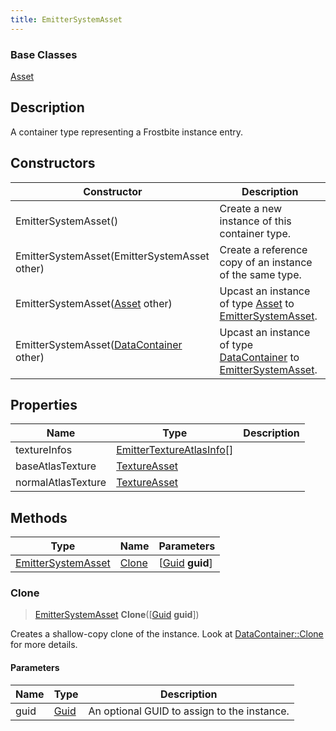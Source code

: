 ```yaml
---
title: EmitterSystemAsset
---
```

### Base Classes

[Asset](Asset)

## Description

A container type representing a Frostbite instance entry.

## Constructors

| Constructor                                                                   | Description                                                                                                                 |
| ----------------------------------------------------------------------------- | --------------------------------------------------------------------------------------------------------------------------- |
| EmitterSystemAsset()                                                          | Create a new instance of this container type.                                                                               |
| EmitterSystemAsset(EmitterSystemAsset other)                                  | Create a reference copy of an instance of the same type.                                                                    |
| EmitterSystemAsset([Asset](Asset) other)                                      | Upcast an instance of type [Asset](Asset) to [EmitterSystemAsset](EmitterSystemAsset).                                      |
| EmitterSystemAsset([DataContainer](/vext/ref/shared/class/datacontainer) other) | Upcast an instance of type [DataContainer](/vext/ref/shared/class/datacontainer) to [EmitterSystemAsset](EmitterSystemAsset). |

## Properties

| Name               | Type                                                   | Description |
| ------------------ | ------------------------------------------------------ | ----------- |
| textureInfos       | [EmitterTextureAtlasInfo](EmitterTextureAtlasInfo)\[\] |             |
| baseAtlasTexture   | [TextureAsset](TextureAsset)                           |             |
| normalAtlasTexture | [TextureAsset](TextureAsset)                           |             |

## Methods

| Type                                     | Name            | Parameters                                     |
| ---------------------------------------- | --------------- | ---------------------------------------------- |
| [EmitterSystemAsset](EmitterSystemAsset) | [Clone](#clone) | \[[Guid](/vext/ref/shared/class/guid) **guid**\] |

### Clone

> [EmitterSystemAsset](EmitterSystemAsset) **Clone**(\[[Guid](/vext/ref/shared/class/guid) **guid**\])

Creates a shallow-copy clone of the instance. Look at [DataContainer::Clone](/vext/ref/shared/class/datacontainer#clone) for more details.

#### Parameters

| Name | Type         | Description                                 |
| ---- | ------------ | ------------------------------------------- |
| guid | [Guid](Guid) | An optional GUID to assign to the instance. |

